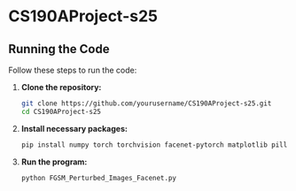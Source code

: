# CS190AProject-s25

## Running the Code

Follow these steps to run the code:

1. **Clone the repository:**
   ```bash
   git clone https://github.com/yourusername/CS190AProject-s25.git
   cd CS190AProject-s25

2. **Install necessary packages:**
   ```bash
   pip install numpy torch torchvision facenet-pytorch matplotlib pillow

3. **Run the program:**
   ```bash
   python FGSM_Perturbed_Images_Facenet.py

